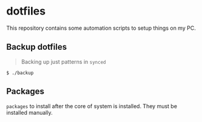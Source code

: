 # dotfiles
This repository contains some automation scripts to setup things on my PC.

## Backup dotfiles

> Backing up just patterns in `synced`

```shell
$ ./backup
```

## Packages

`packages` to install after the core of system is installed. They must be installed manually.
